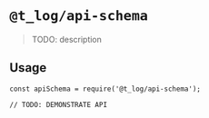 # `@t_log/api-schema`

> TODO: description

## Usage

```
const apiSchema = require('@t_log/api-schema');

// TODO: DEMONSTRATE API
```
